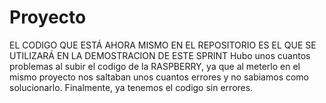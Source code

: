 # Proyecto
EL CODIGO QUE ESTÁ AHORA MISMO EN EL REPOSITORIO ES EL QUE SE UTILIZARÁ EN LA DEMOSTRACION DE ESTE SPRINT
Hubo unos cuantos problemas al subir el codigo de la RASPBERRY, ya que al meterlo en el mismo proyecto nos 
saltaban unos cuantos errores y no sabiamos como solucionarlo.
Finalmente, ya tenemos el codigo sin errores.
